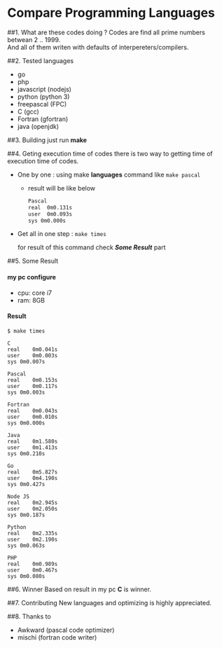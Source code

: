 # Compare Programming Languages

##1. What are these codes doing ?
Codes are find all prime numbers betwean 2 .. 1999.<br />
And all of them writen with defaults of interpereters/compilers.

##2. Tested languages
* go
* php
* javascript (nodejs)
* python (python 3)
* freepascal (FPC)
* C (gcc)
* Fortran (gfortran)
* java (openjdk)

##3. Building
just run **make**

##4. Geting execution time of codes
there is two way to getting time of execution time of codes.

* One by one : using make **languages** command like `make pascal`
    * result will be like below
    
        ```bash
        Pascal
        real  0m0.131s
        user  0m0.093s
        sys 0m0.000s
        ```

* Get all in one step : `make times`

    for result of this command check _**Some Result**_ part

##5. Some Result
#### my pc configure
*   cpu: core i7
*   ram: 8GB

#### Result

    $ make times

    C
    real    0m0.041s
    user    0m0.003s
    sys 0m0.007s

    Pascal
    real    0m0.153s
    user    0m0.117s
    sys 0m0.003s

    Fortran
    real    0m0.043s
    user    0m0.010s
    sys 0m0.000s

    Java
    real    0m1.580s
    user    0m1.413s
    sys 0m0.210s

    Go
    real    0m5.827s
    user    0m4.190s
    sys 0m0.427s

    Node JS
    real    0m2.945s
    user    0m2.050s
    sys 0m0.187s

    Python
    real    0m2.335s
    user    0m2.190s
    sys 0m0.063s

    PHP
    real    0m0.989s
    user    0m0.467s
    sys 0m0.080s

##6. Winner 
Based on result in my pc **C** is winner.

##7. Contributing
New languages and optimizing is highly appreciated.

##8. Thanks to
* Awkward (pascal code optimizer)
* mischi (fortran code writer)
